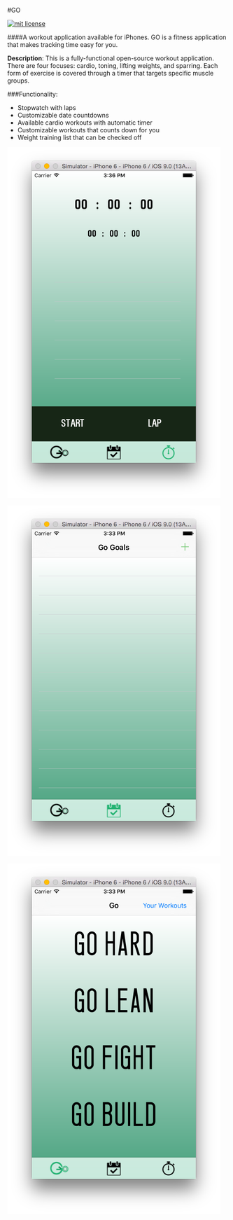 #GO

<a href="https://opensource.org/licenses/MIT"><img src="https://img.shields.io/badge/mit-license-brightgreen.svg" alt="mit license"></a>

####A workout application available for iPhones. GO is a fitness application that makes tracking time easy for you.

<b>Description</b>: This is a fully-functional open-source workout application. There are four focuses: cardio, toning, lifting weights, and sparring. Each form of exercise is covered through a timer that targets specific muscle groups.

###Functionality:
* Stopwatch with laps
* Customizable date countdowns
* Available cardio workouts with automatic timer
* Customizable workouts that counts down for you
* Weight training list that can be checked off

![GO](/images/goshot1.png?raw=true "Optional Title")

![GO](/images/goshot2.png?raw=true "Optional Title")

![GO](/images/goshot3.png?raw=true "Optional Title")
